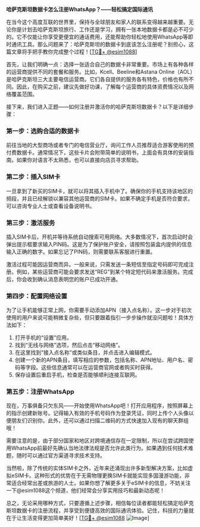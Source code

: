 **哈萨克斯坦数据卡怎么注册WhatsApp？——轻松搞定国际通讯**

在当今这个高度互联的世界里，保持与全球朋友和家人的联系变得越来越重要。无论你是计划去哈萨克斯坦旅行、工作还是学习，拥有一张本地数据卡都是必不可少的。它不仅能让你享受更便宜的通话费用，还能帮助你轻松地使用WhatsApp等即时通讯工具。那么问题来了：哈萨克斯坦的数据卡到底该怎么注册呢？别担心，这篇文章将手把手教你完成整个过程！[[TG💪+ @esim1088](https://t.me/s/esim1088)]

首先，让我们明确一点：选择一张适合自己的数据卡非常重要。市场上有各种各样的运营商提供不同的套餐和服务。比如，Kcell、Beeline和Astana Online（AOL）是哈萨克斯坦三大主要电信运营商。它们各自提供的服务各有特色，价格也有所不同。因此，在购买之前，建议先做好功课，了解每个运营商的具体资费情况以及网络覆盖范围。

接下来，我们进入正题——如何注册并激活你的哈萨克斯坦数据卡？以下是详细步骤：

### 第一步：选购合适的数据卡

前往当地的大型商场或者专门的电信营业厅，询问工作人员推荐适合游客使用的预付费数据卡。通常情况下，这些卡片会附带简单的说明书，上面会有具体的安装指南。如果你对语言不太熟悉，也可以直接向店员寻求帮助。

### 第二步：插入SIM卡

一旦拿到了新买的SIM卡，就可以将其插入手机中了。确保你的手机支持该地区的频段，并且已经解锁以兼容其他运营商的SIM卡。如果不确定手机是否符合要求，可以咨询专业人士或查看设备说明书。

### 第三步：激活服务

插入SIM卡后，开机并等待系统自动搜索可用网络。大多数情况下，首次启动时会弹出提示框要求输入PIN码。这是为了保护账户安全，请按照包装盒内提供的信息输入正确的数字。如果忘记了PIN码，则需要联系客服进行重置。

激活过程可能因运营商而异。一般来说，只需发送一条短信至指定号码即可完成注册。例如，某些运营商可能会要求发送“REG”到某个特定短代码来激活服务。完成后，你会收到确认消息表明您的账户已成功开通。

### 第四步：配置网络设置

为了让手机能够正常上网，你需要手动添加APN（接入点名称）。这一步对于初次使用的用户来说可能稍微复杂些，但只要跟着指引一步步操作就没问题啦！具体方法如下：

1. 打开手机的“设置”应用。
2. 找到“无线与网络”选项，然后点击“移动网络”。
3. 在这里找到“接入点名称”或类似条目，并点击进入编辑模式。
4. 创建一个新的APN条目，填写相应的参数，包括名称、APN地址、用户名、密码等字段。这些信息通常可以在运营商官网或者购买时获得。
5. 保存设置后重启手机，检查是否能够顺利连接互联网。

### 第五步：注册WhatsApp

现在，万事俱备只欠东风——开始使用WhatsApp吧！打开应用程序，按照屏幕上的指示创建新账号。记得输入有效的手机号码作为登录凭证，同时上传个人头像以便朋友们识别你。此外，还可以通过扫描二维码的方式快速加入现有的聊天群组哦！

需要注意的是，由于部分国家和地区对跨境通信存在一定限制，所以在尝试跨国使用WhatsApp前最好先确认当地法律法规是否允许此类行为。如果遇到任何技术难题，随时可以通过官方渠道寻求技术支持。

当然啦，除了传统的实体SIM卡之外，近年来还涌现出许多新型解决方案，比如虚拟eSIM卡。这种形式的优势在于无需物理更换SIM卡就能实现多国漫游功能，非常适合经常出差或旅游的人士。如果你想了解更多关于eSIM卡的信息，不妨关注一下@esim1088这个频道，他们经常会分享实用技巧和最新动态呢！

总之，无论采用哪种方式，只要遵循上述步骤，相信每位读者都能轻松搞定哈萨克斯坦数据卡的注册流程，并享受到便捷高效的国际通讯体验。记住，科技的力量就在于让生活变得更加简单美好！[[TG💪+ @esim1088](https://t.me/s/esim1088) ![Image](https://i.postimg.cc/4NQfJmqS/Snipaste-2025-05-13-00-14-12.png)]